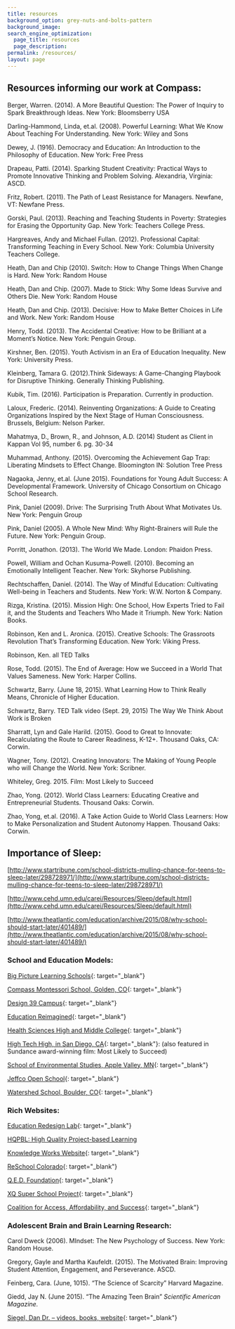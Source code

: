 ```yaml
---
title: resources
background_option: grey-nuts-and-bolts-pattern
background_image:
search_engine_optimization:
  page_title: resources
  page_description:
permalink: /resources/
layout: page
---
```


## Resources informing our work at Compass:

Berger, Warren. (2014). A More Beautiful Question: The Power of Inquiry to Spark Breakthrough Ideas. New York: Bloomsberry USA

Darling-Hammond, Linda, et.al. (2008). Powerful Learning: What We Know About Teaching For Understanding. New York: Wiley and Sons

Dewey, J. (1916). Democracy and Education: An Introduction to the Philosophy of Education. New York: Free Press

Drapeau, Patti. (2014). Sparking Student Creativity: Practical Ways to Promote Innovative Thinking and Problem Solving. Alexandria, Virginia: ASCD.

Fritz, Robert. (2011). The Path of Least Resistance for Managers. Newfane, VT: Newfane Press.

Gorski, Paul. (2013). Reaching and Teaching Students in Poverty: Strategies for Erasing the Opportunity Gap. New York: Teachers College Press.

Hargreaves, Andy and Michael Fullan. (2012). Professional Capital: Transforming Teaching in Every School. New York: Columbia University Teachers College.

Heath, Dan and Chip (2010). Switch: How to Change Things When Change is Hard. New York: Random House

Heath, Dan and Chip. (2007). Made to Stick: Why Some Ideas Survive and Others Die. New York: Random House

Heath, Dan and Chip. (2013). Decisive: How to Make Better Choices in Life and Work. New York: Random House

Henry, Todd. (2013). The Accidental Creative: How to be Brilliant at a Moment’s Notice. New York: Penguin Group.

Kirshner, Ben. (2015). Youth Activism in an Era of Education Inequality. New York: University Press.

Kleinberg, Tamara G. (2012).Think Sideways: A Game-Changing Playbook for Disruptive Thinking. Generally Thinking Publishing.

Kubik, Tim. (2016). Participation is Preparation. Currently in production.

Laloux, Frederic. (2014). Reinventing Organizations: A Guide to Creating Organizations Inspired by the Next Stage of Human Consciousness. Brussels, Belgium: Nelson Parker.

Mahatmya, D., Brown, R., and Johnson, A.D. (2014) Student as Client in Kappan Vol 95, number 6. pg. 30-34

Muhammad, Anthony. (2015). Overcoming the Achievement Gap Trap: Liberating Mindsets to Effect Change. Bloomington IN: Solution Tree Press

Nagaoka, Jenny, et.al. (June 2015). Foundations for Young Adult Success: A Developmental Framework. University of Chicago Consortium on Chicago School Research.

Pink, Daniel (2009). Drive: The Surprising Truth About What Motivates Us. New York: Penguin Group

Pink, Daniel (2005). A Whole New Mind: Why Right-Brainers will Rule the Future. New York: Penguin Group.

Porritt, Jonathon. (2013). The World We Made. London: Phaidon Press.

Powell, William and Ochan Kusuma-Powell. (2010). Becoming an Emotionally Intelligent Teacher. New York: Skyhorse Publishing.

Rechtschaffen, Daniel. (2014). The Way of Mindful Education: Cultivating Well-being in Teachers and Students. New York: W.W. Norton & Company.

Rizga, Kristina. (2015). Mission High: One School, How Experts Tried to Fail it, and the Students and Teachers Who Made it Triumph. New York: Nation Books.

Robinson, Ken and L. Aronica. (2015). Creative Schools: The Grassroots Revolution That’s Transforming Education. New York: Viking Press.

Robinson, Ken. all TED Talks

Rose, Todd. (2015). The End of Average: How we Succeed in a World That Values Sameness. New York: Harper Collins.

Schwartz, Barry. (June 18, 2015). What Learning How to Think Really Means, Chronicle of Higher Education.

Schwartz, Barry. TED Talk video (Sept. 29, 2015) The Way We Think About Work is Broken

Sharratt, Lyn and Gale Harild. (2015). Good to Great to Innovate: Recalculating the Route to Career Readiness, K-12+. Thousand Oaks, CA: Corwin.

Wagner, Tony. (2012). Creating Innovators: The Making of Young People who will Change the World. New York: Scribner.

Whiteley, Greg. 2015. Film: Most Likely to Succeed

Zhao, Yong. (2012). World Class Learners: Educating Creative and Entrepreneurial Students. Thousand Oaks: Corwin.

Zhao, Yong, et.al. (2016). A Take Action Guide to World Class Learners: How to Make Personalization and Student Autonomy Happen. Thousand Oaks: Corwin.

## Importance of Sleep:

[http://www.startribune.com/school-districts-mulling-chance-for-teens-to-sleep-later/298728971/](http://www.startribune.com/school-districts-mulling-chance-for-teens-to-sleep-later/298728971/)

[http://www.cehd.umn.edu/carei/Resources/Sleep/default.html](http://www.cehd.umn.edu/carei/Resources/Sleep/default.html)

[http://www.theatlantic.com/education/archive/2015/08/why-school-should-start-later/401489/](http://www.theatlantic.com/education/archive/2015/08/why-school-should-start-later/401489/)

### School and Education Models:

[Big Picture Learning Schools](http://www.bigpicture.org/about-us/){: target="_blank"}

[Compass Montessori School, Golden, CO](https://sites.google.com/a/compassmontessorievents.com/compass-main/home){: target="_blank"}

[Design 39 Campus](https://sites.google.com/site/design39campus/){: target="_blank"}

[Education Reimagined](http://education-reimagined.org/){: target="_blank"}

[Health Sciences High and Middle College](http://hshmc.org){: target="_blank"}

[High Tech High, in San Diego, CA](http://www.hightechhigh.org/schools/HTHPL/){: target="_blank"}\: (also featured in Sundance award-winning film: Most Likely to Succeed)

[School of Environmental Studies, Apple Valley, MN](http://sesmn.org/){: target="_blank"}

[Jeffco Open School](https://sites.google.com/a/jeffcoschools.us/jcos/){: target="_blank"}

[Watershed School, Boulder, CO](http://www.watershedschool.org/){: target="_blank"}

### Rich Websites:

[Education Redesign Lab](http://edredesign.org){: target="_blank"}

[HQPBL: High Quality Project-based Learning](https://hqpbl.org/)

[Knowledge Works Website](http://www.knowledgeworks.org){: target="_blank"}

[ReSchool Colorado](http://dkfoundation.org/our-work/reschool-colorado/reschool-colorado){: target="_blank"}

[Q.E.D. Foundation](http://qedfoundation.org/){: target="_blank"}

[XQ Super School Project](http://www.XQsuperschool.org){: target="_blank"}

[Coalition for Access, Affordability, and Success](https://www.insidehighered.com/news/2015/09/29/80-colleges-and-universities-announce-plan-new-application-and-new-approach){: target="_blank"}

### Adolescent Brain and Brain Learning Research:

Carol Dweck (2006). MIndset: The New Psychology of Success. New York: Random House.

Gregory, Gayle and Martha Kaufeldt. (2015). The Motivated Brain: Improving Student Attention, Engagement, and Perseverance. ASCD.

Feinberg, Cara. (June, 1015). “The Science of Scarcity” Harvard Magazine.

Giedd, Jay N. (June 2015). “The Amazing Teen Brain” *Scientific American Magazine.*

[Siegel, Dan Dr. – videos, books, website](http://drdansiegel.com/){: target="_blank"}